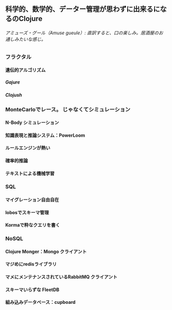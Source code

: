 ## 科学的、数学的、データー管理が思わずに出来るになるのClojure

###### アミューズ・グール（Amuse gueule）: 直訳すると、口の楽しみ。居酒屋のお通しみたいな感じ。

### フラクタル
#### 遺伝的アルゴリズム
##### Gajure
##### Clojush

### MonteCarloでレース。  じゃなくてシミュレーション
#### N-Body シミュレーション
#### 知識表現と推論システム：PowerLoom
#### ルールエンジンが熱い 
#### 確率的推論
#### テキストによる機械学習

### SQL
#### マイグレーション自由自在
#### lobosでスキーマ管理
#### Kormaで粋なクエリを書く

### NoSQL
#### Clojure Monger：Mongo クライアント
#### マジめにredisライブラリ
#### マメにメンテナンスされているRabbitMQ クライアント
#### スキーマいらずな FleetDB 
#### 組み込みデータベース：cupboard